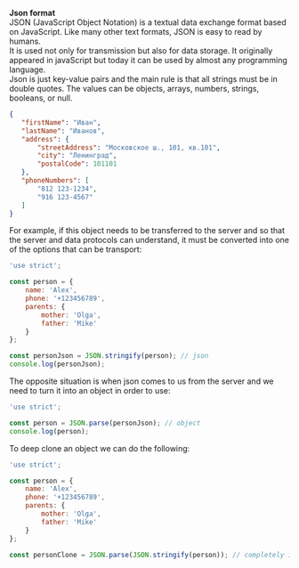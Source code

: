 **Json format**  
JSON (JavaScript Object Notation) is a textual data exchange format based on JavaScript. Like many other text formats, JSON is easy to read by humans.  
It is used not only for transmission but also for data storage. It originally appeared in javaScript but today it can be used by almost any programming language.  
Json is just key-value pairs and the main rule is that all strings must be in double quotes. The values can be objects, arrays, numbers, strings, booleans, or null.  
```json
{
   "firstName": "Иван",
   "lastName": "Иванов",
   "address": {
       "streetAddress": "Московское ш., 101, кв.101",
       "city": "Ленинград",
       "postalCode": 101101
   },
   "phoneNumbers": [
       "812 123-1234",
       "916 123-4567"
   ]
}
```

For example, if this object needs to be transferred to the server and so that the server and data protocols can understand, it must be converted into one of the options that can be transport:
```js
'use strict';

const person = {
    name: 'Alex',
    phone: '+123456789',
    parents: {
        mother: 'Olga',
        father: 'Mike'
    }
};

const personJson = JSON.stringify(person); // json
console.log(personJson); 
```

The opposite situation is when json comes to us from the server and we need to turn it into an object in order to use:
```js
'use strict';

const person = JSON.parse(personJson); // object
console.log(person); 
```

To deep clone an object we can do the following: 
```js
'use strict';

const person = {
    name: 'Alex',
    phone: '+123456789',
    parents: {
        mother: 'Olga',
        father: 'Mike'
    }
};

const personClone = JSON.parse(JSON.stringify(person)); // completely independent clone of the object
```